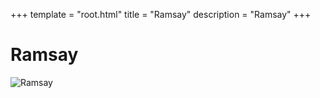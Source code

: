 +++
template = "root.html"
title = "Ramsay"
description = "Ramsay"
+++

# Ramsay
![Ramsay](/Heroes/Ramsay.png)